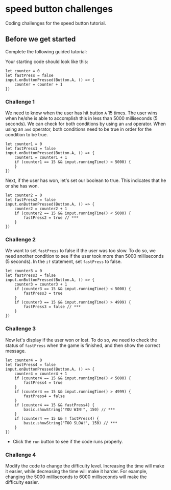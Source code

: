 # speed button challenges

Coding challenges for the speed button tutorial.

## Before we get started

Complete the following guided tutorial:

Your starting code should look like this:

```blocks
let counter = 0
let fastPress = false
input.onButtonPressed(Button.A, () => {
    counter = counter + 1
})
```

### Challenge 1

We need to know when the user has hit button `A` 15 times. The user wins when he/she is able to accomplish this in less than 5000 milliseconds (5 seconds). We can check for both conditions by using an `and` operator. When using an `and` operator, both conditions need to be true in order for the condition to be true.

```blocks
let counter1 = 0
let fastPress1 = false
input.onButtonPressed(Button.A, () => {
    counter1 = counter1 + 1
    if (counter1 == 15 && input.runningTime() < 5000) {
    }
})
```

Next, if the user has won, let's set our boolean to true. This indicates that he or she has won.

```blocks
let counter2 = 0
let fastPress2 = false
input.onButtonPressed(Button.A, () => {
    counter2 = counter2 + 1
    if (counter2 == 15 && input.runningTime() < 5000) {
        fastPress2 = true // ***
    }
})
```

### Challenge 2

We want to set `fastPress` to false if the user was too slow. To do so, we need another condition to see if the user took more than 5000 milliseconds (5 seconds). In the `if` statement, set `fastPress` to false.

```blocks
let counter3 = 0
let fastPress3 = false
input.onButtonPressed(Button.A, () => {
    counter3 = counter3 + 1
    if (counter3 == 15 && input.runningTime() < 5000) {
        fastPress3 = true
    }
    if (counter3 == 15 && input.runningTime() > 4999) {
        fastPress3 = false // ***
    }
})
```

### Challenge 3



Now let's display if the user won or lost. To do so, we need to check the status of `fastPress` when the game is finished, and then show the correct message.

```blocks
let counter4 = 0
let fastPress4 = false
input.onButtonPressed(Button.A, () => {
    counter4 = counter4 + 1
    if (counter4 == 15 && input.runningTime() < 5000) {
        fastPress4 = true
    }
    if (counter4 == 15 && input.runningTime() > 4999) {
        fastPress4 = false
    }
    if (counter4 == 15 && fastPress4) {
        basic.showString("YOU WIN!", 150) // ***
    }
    if (counter4 == 15 && ! fastPress4) {
        basic.showString("TOO SLOW!", 150) // ***
    }
})
```

* Click the `run` button to see if the code runs properly.

### Challenge 4



Modify the code to change the difficulty level. Increasing the time will make it easier, while decreasing the time will make it harder. For example, changing the 5000 milliseconds to 6000 milliseconds will make the difficulty easier.

